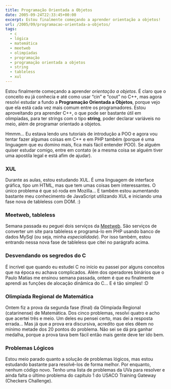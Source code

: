 ```yaml
---
title: Programação Orientada a Objetos
date: 2005-09-24T22:33:45+00:00
excerpt: Estou finalmente começando a aprender orientação a objetos!
url: /2005/09/programacao-orientada-a-objetos/
tags:
  - c
  - lógica
  - matemática
  - meetweb
  - olimpíadas
  - programação
  - programação orientada a objetos
  - string
  - tableless
  - xul
---
```


Estou finalmente começando a aprender _orientação a objetos_. É claro que o conceito eu já conhecia e até como usar “cin” e “cout” no C++, mas agora resolvi estudar a fundo a **Programação Orientada a Objetos**, porque vejo que ela está cada vez mais comum entre os programadores. Estou aproveitando pra aprender C++, o que pode ser bastante útil em olimpíadas, para ter strings com o tipo **string**, poder declarar variáveis no meio, além de programar orientado a objetos.

Hmmm… Eu estava lendo uns tutoriais de introdução a POO e agora vou tentar fazer algumas coisas em C++ e em PHP também (porque é uma linguagem que eu domino mais, fica mais fácil entender POO). Se alguém quiser estudar comigo, entre em contato (e a mesma coisa se alguém tiver uma apostila legal e está afim de ajudar).

### XUL

Durante as aulas, estou estudando XUL. É uma linguagem de interface gráfica, tipo um HTML, mas que tem umas coisas bem interessantes. O único problema é que só roda em Mozilla… E também estou aumentando bastante meu conhecimento de JavaScript utilizando XUL e iniciando uma fase nova de tableless com DOM. :)

### Meetweb, tableless

Semana passada eu peguei dois serviços da [Meetweb][1]. São serviços de converter um site para tableless e programá-lo em PHP usando banco de dados MySql (ou seja, minha _especialidade_). Por isso também, estou entrando nessa nova fase de tableless que citei no parágrafo acima.

### Desvendando os segredos do C

É incrível que quando eu estudei C no início eu passei por alguns conceitos que na época eu achava complicados. Além dos operadores binários que o Paulo Matias me ensinou semana passada, ontem é que eu finalmente aprendi as funções de alocação dinâmica do C… E é tão simples! :D

### Olimpíada Regional de Matemática

Ontem fiz a prova da segunda fase (final) da Olimpíada Regional (catarinense) de Matemática. Dos cinco problemas, resolvi quatro e acho que acertei três e meio. Um deles eu pensei certo, mas dei a resposta errada… Mas já que a prova era discursiva, acredito que eles dêem no mínimo metade dos 20 pontos do problema. Não sei se dá pra ganhar medalha, porque a prova tava bem fácil então mais gente deve ter ido bem.

### Problemas Lógicos

Estou meio parado quanto a solução de problemas lógicos, mas estou estudando bastante para resolvê-los de forma melhor. Por enquanto, nenhum código novo. Tenho uma lista de problemas da UVa para resolver e ainda falta o último problema do capítulo 1 do USACO Training Gateway (Checkers Challenge).

[1]: http://www.meetweb.com.br
